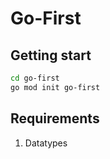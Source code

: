 # Go-First

## Getting start

```bash
cd go-first
go mod init go-first
```

## Requirements

1. Datatypes

